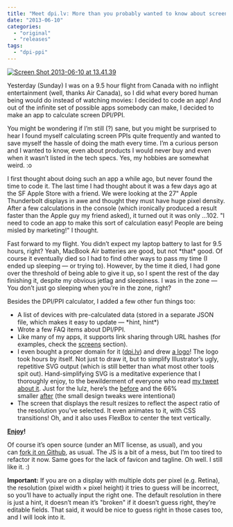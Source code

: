 ```yaml
---
title: "Meet dpi.lv: More than you probably wanted to know about screen DPI"
date: "2013-06-10"
categories:
  - "original"
  - "releases"
tags:
  - "dpi-ppi"
---
```


[
![Screen Shot 2013-06-10 at 13.41.39](images/Screen-Shot-2013-06-10-at-13.41.39--300x221.png)](images/Screen-Shot-2013-06-10-at-13.41.39-.png)

Yesterday (Sunday) I was on a 9.5 hour flight from Canada with no inflight entertainment (well, thanks Air Canada), so I did what every bored human being would do instead of watching movies: I decided to code an app! And out of the infinite set of possible apps somebody can make, I decided to make an app to calculate screen DPI/PPI.

You might be wondering if I’m still (?) sane, but you might be surprised to hear I found myself calculating screen PPIs quite frequently and wanted to save myself the hassle of doing the math every time. I’m a curious person and I wanted to know, even about products I would never buy and even when it wasn’t listed in the tech specs. Yes, my hobbies are somewhat weird. :o

I first thought about doing such an app a while ago, but never found the time to code it. The last time I had thought about it was a few days ago at the SF Apple Store with a friend. We were looking at the 27" Apple Thunderbolt displays in awe and thought they must have huge pixel density. After a few calculations in the console (which ironically produced a result faster than the Apple guy my friend asked), it turned out it was only ...102. "I need to code an app to make this sort of calculation easy! People are being misled by marketing!" I thought.

Fast forward to my flight. You didn’t expect my laptop battery to last for 9.5 hours, right? Yeah, MacBook Air batteries are good, but not \*that\* good. Of course it eventually died so I had to find other ways to pass my time (I ended up sleeping — or trying to). However, by the time it died, I had gone over the threshold of being able to give it up, so I spent the rest of the day finishing it, despite my obvious jetlag and sleepiness. I was in the zone — You don’t just go sleeping when you’re in the zone, right?

Besides the DPI/PPI calculator, I added a few other fun things too:

- A list of devices with pre-calculated data (stored in a separate JSON file, which makes it easy to update — \*hint, hint\*)
- Wrote a few FAQ items about DPI/PPI.
- Like many of my apps, it supports link sharing through URL hashes (for examples, check the [screens](http://dpi.lv/#screens) section).
- I even bought a proper domain for it ([dpi.lv](http://dpi.lv)) and drew [a logo](http://dribbble.com/shots/1107403-dpi-love)! The logo took hours by itself. Not just to draw it, but to simplify Illustrator’s ugly, repetitive SVG output (which is still better than what most other tools spit out). Hand-simplifying SVG is a meditative experience that I thoroughly enjoy, to the bewilderment of everyone who read [my tweet about it](https://twitter.com/LeaVerou/status/343864607368163329). Just for the lulz, here’s the [before](http://dpi.lv/img/logo-ai.svg) and the 66% smaller [after](http://dpi.lv/img/logo.svg) (the small design tweaks were intentional)
- The screen that displays the result resizes to reflect the aspect ratio of the resolution you’ve selected. It even animates to it, with CSS transitions! Oh, and it also uses FlexBox to center the text vertically.

**[Enjoy](http://dpi.lv)!**

Of course it’s open source (under an MIT license, as usual), and you can [fork it on Github](https://github.com/LeaVerou/dpi), as usual. The JS is a bit of a mess, but I’m too tired to refactor it now. Same goes for the lack of favicon and tagline. Oh well. I still like it. :)

**Important:** If you are on a display with multiple dots per pixel (e.g. Retina), the resolution (pixel width × pixel height) it tries to guess will be incorrect, so you’ll have to actually input the right one. The default resolution in there is just a hint, it doesn’t mean it’s "broken" if it doesn’t guess right, they’re editable fields. That said, it would be nice to guess right in those cases too, and I will look into it.
